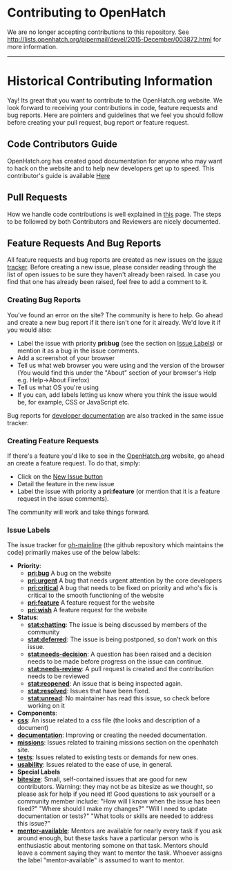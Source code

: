 # Contributing to OpenHatch

We are no longer accepting contributions to this repository. See http://lists.openhatch.org/pipermail/devel/2015-December/003872.html for more information.

---

# Historical Contributing Information

Yay! Its great that you want to contribute to the OpenHatch.org website. We look forward to receiving your contributions in code, feature requests and bug reports. Here are pointers and guidelines that we feel you should follow before creating your pull request, bug report or feature request.

## Code Contributors Guide
OpenHatch.org has created good documentation for anyone who may want to hack on the website and to help new developers get up to speed. This contributor's guide is available [Here](https://openhatch.readthedocs.org/en/latest)

## Pull Requests
How we handle code contributions is well explained in [this](https://openhatch.readthedocs.org/en/latest/getting_started/handling_contributions.html) page. The steps to be followed by both Contributors and Reviewers are nicely documented.

## Feature Requests And Bug Reports
All feature requests and bug reports are created as new issues on the [issue tracker](https://github.com/openhatch/oh-mainline/issues). Before creating a new issue, please consider reading through the list of open issues to be sure they haven't already been raised. In case you find that one has already been raised, feel free to add a comment to it.

### Creating Bug Reports
You've found an error on the site? The community is here to help. Go ahead and create a new bug report if it there isn't one for it already. We'd love it if you would also:

 - Label the issue with priority <b>pri:bug</b> (see the section on [Issue Labels]()) or mention it as a bug in the issue comments.
 - Add a screenshot of your browser
 - Tell us what web browser you were using  and the version of the browser (You would find this under the "About" section of your browser's Help e.g. Help->About Firefox)
 - Tell us what OS you're using
 -  If you can, add labels letting us know where you think the issue would be, for example, CSS or JavaScript etc. 

Bug reports for [developer documentation](https://openhatch.readthedocs.org/en/latest) are also tracked in the same issue tracker.

### Creating Feature Requests
If there's a feature you'd like to see in the [OpenHatch.org](https://openhatch.org) website, go ahead an create a feature request. To do that, simply:

 - Click on the [New Issue button](https://github.com/openhatch/oh-mainline/issues/new)
 - Detail the feature in the new issue
 - Label the issue with priority a <b>pri:feature</b> (or mention that it is a feature request in the issue comments).

The community will work and take things forward.

### Issue Labels
The issue tracker for [oh-mainline](https://github.com/openhatch/oh-mainline) (the github repository which maintains the code) primarily makes use of the below labels:
- **Priority**:
  - **[pri:bug](https://github.com/openhatch/oh-mainline/labels/pri%3Abug)** A bug on the website
  - **[pri:urgent](https://github.com/openhatch/oh-mainline/labels/pri%3Aurgent)** A bug that needs urgent attention by the core developers 
  - **[pri:critical](https://github.com/openhatch/oh-mainline/labels/pri%3Acritical)** A bug that needs to be fixed on priority and who's fix is critical to the smooth functioning of the website
  - **[pri:feature](https://github.com/openhatch/oh-mainline/labels/pri%3Afeature)** A feature request for the website
  - **[pri:wish](https://github.com/openhatch/oh-mainline/labels/pri%3Awish)** A feature request for the website
- **Status**:
  - **[stat:chatting](https://github.com/openhatch/oh-mainline/labels/stat%3Achatting)**: The issue is being discussed by members of the community
  - **[stat:deferred](https://github.com/openhatch/oh-mainline/labels/stat%3Adeferred)**: The issue is being postponed, so don’t work on this issue.
  - **[stat:needs-decision](https://github.com/openhatch/oh-mainline/labels/stat%3Aneeds-decision)**: A question has been raised and a decision needs to be made before progress on the issue can continue.
  - **[stat:needs-review](https://github.com/openhatch/oh-mainline/labels/stat%3Aneeds-review)**: A pull request is created and the contribution needs to be reviewed
  - **[stat:reopened](https://github.com/openhatch/oh-mainline/labels/stat%3Areopened)**: An issue that is being inspected again.
  - **[stat:resolved](https://github.com/openhatch/oh-mainline/labels/stat%3Aresolved)**: Issues that have been fixed.
  - **[stat:unread](https://github.com/openhatch/oh-mainline/labels/stat%3Aunread)**: No maintainer has read this issue, so check before working on it
- **Components**:
 - **[css](https://github.com/openhatch/oh-mainline/labels/css)**: An issue related to a css file (the looks and description of a document)
 - **[documentation](https://github.com/openhatch/oh-mainline/labels/documentation)**: Improving or creating the needed documentation.
 - **[missions](https://github.com/openhatch/oh-mainline/labels/missions)**: Issues related to training missions section on the openhatch site.
 - **[tests](https://github.com/openhatch/oh-mainline/labels/tests)**:  Issues related to existing tests or demands for new ones.
 - **[usability](https://github.com/openhatch/oh-mainline/labels/usability)**: Issues related to the ease of use, in general.
- **Special Labels**
 - **[bitesize](https://github.com/openhatch/oh-mainline/labels/bitesize)**: Small, self-contained issues that are good for new contributors.  Warning: they may not be as bitesize as we thought, so please ask for help if you need it!  Good questions to ask yourself or a community member include: "How will I know when the issue has been fixed?" "Where should I make my changes?" "Will I need to update documentation or tests?" "What tools or skills are needed to address this issue?"
  - **[mentor-available](https://github.com/openhatch/oh-mainline/labels/mentor-available)**: Mentors are available for nearly every task if you ask around enough, but these tasks have a particular person who is enthusiastic about mentoring somone on that task.  Mentors should leave a comment saying they want to mentor the task.  Whoever assigns the label "mentor-available" is assumed to want to mentor.
